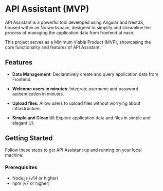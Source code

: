 # API Assistant (MVP)

API Assistant is a powerful tool developed using Angular and NestJS, housed within an Nx workspace, designed to simplify and streamline the process of managing the application data from frontend at ease. 

This project serves as a Minimum Viable Product (MVP), showcasing the core functionality and features of API Assistant.

## Features

- **Data Management**: Declaratively create and query application data from Frontend. 

- **Welcome users in minutes**: Integrate username and password authentication in minutes.

- **Upload files**: Allow users to upload files without worrying about infrastructure.

- **Simple and Clean UI**: Explore application data and files in simple and elegant UI.

## Getting Started

Follow these steps to get API Assistant up and running on your local machine:

### Prerequisites

- Node.js (v14 or higher)
- npm (v7 or higher)

###
